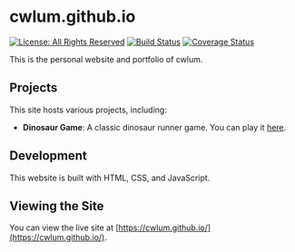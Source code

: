 # cwlum.github.io

[![License: All Rights Reserved](https://img.shields.io/badge/license-All%20Rights%20Reserved-lightgrey)](LICENSE) [![Build Status](https://img.shields.io/badge/build-N%2FA-lightgrey)](.) [![Coverage Status](https://img.shields.io/badge/coverage-N%2FA-lightgrey)](.)

This is the personal website and portfolio of cwlum.

## Projects

This site hosts various projects, including:

*   **Dinosaur Game**: A classic dinosaur runner game. You can play it [here](dinosaur-game/index.html).

## Development

This website is built with HTML, CSS, and JavaScript.

## Viewing the Site

You can view the live site at [https://cwlum.github.io/](https://cwlum.github.io/).
